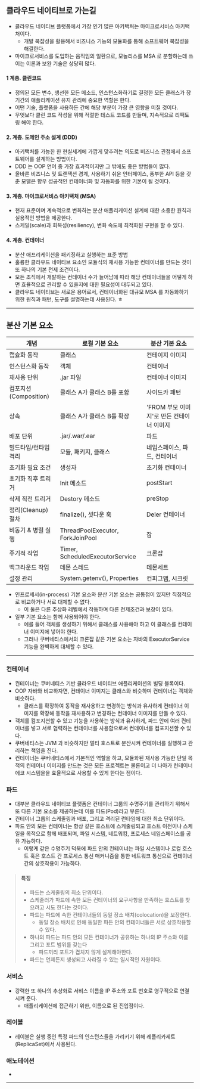 ## 클라우드 네이티브로 가는길

- 클라우드 네이티브 플랫폼에서 가장 인기 많은 아키택처는 마이크로서비스 아키택처이다.
   - 개발 복잡성을 활용해서 비즈니스 기능의 모듈화를 통해 소프트웨어 복잡성을 해결한다.
- 마이크로서비스를 도입하는 움직임의 일환으로, 모놀리스를 MSA 로 분할하는데 쓰이는 이론과 보완 기술은 상당히 많다.

#### 1 계층. 클린코드
- 정의된 모든 변수, 생선한 모든 메소드, 인스턴스화하기로 결정한 모든 클래스가 장기간의 애플리케이션 유지 관리에 중요한 역할은 한다.
- 어떤 기술, 플랫폼을 사용하든 간에 해당 부분이 가장 큰 영향을 미칠 것이다.
- 무엇보다 클린 코드 작성을 위해 적절한 테스트 코드를 만들며, 지속적으로 리팩토링 해야 한다.

#### 2. 계층. 도메인 주소 설계 (DDD)
- 아키택처를 가능한 한 현실세계에 가깝게 맞추려는 의도로 비즈니스 관점에서 소프트웨어를 설계하는 방법이다.
- DDD 는 OOP 언어 중 가장 효과적이지만 그 밖에도 좋은 방법들이 많다.
- 올바른 비즈니스 및 트랜잭션 경계, 사용하기 쉬운 인터페이스, 풍부한 API 등을 갖춘 모델은 향우 성공적인 컨테이너화 및 자동화를 위한 기본이 될 것이다.

#### 3. 계층. 마이크로서비스 아키택처 (MSA)
- 현재 표준이며 계속적으로 변화하는 분산 애플리케이션 설계에 대한 소중한 원칙과 실용적인 방법을 제공한다.
- 스케일(scale)과 회복성(resiliency), 변화 속도에 최적화된 구현을 할 수 있다.

#### 4. 계층. 컨테이너
- 분산 애프리케이션을 패키징하고 실행하는 표준 방법
- 훌륭한 클라우드 네이티브 요소인 모듈식의 재사용 가능한 컨테이너를 만드는 것이 또 하나의 기본 전제 조건이다.
- 모든 조직에서 개발하는 컨테이너 수가 늘어남에 따라 해당 컨테이너들을 어떻게 하면 효율적으로 관리할 수 있을지에 대한 필요성이 대두되고 있다.
- 클라우드 네이티브는 새로운 용어로서, 컨테이너화된 대규모 MSA 를 자동화하기 위한 원칙과 패턴, 도구를 설명하는데 사용된다.
ㅎ
---

## 분산 기본 요소

| 개념                | 로컬 기본 요소                         | 분산 기본 요소                   |
|-------------------|----------------------------------|----------------------------|
| 캡슐화 동작            | 클래스                              | 컨테이지 이미지                   |
| 인스턴스화 동작          | 객체                               | 컨테이너                       |
| 재사용 단위            | .jar 파일                          | 컨테이너 이미지                   |
| 컴포지션(Composition) | 클래스 A가 클래스 B를 포함                 | 사이드카 패턴                    |
| 상속                | 클래스 A가 클래스 B를 확장                 | 'FROM 부모 이미지'로 만든 컨테이너 이미지 |
| 배포 단위             | .jar/.war/.ear                   | 파드                         |
| 빌드타임/런타임 격리       | 모듈, 패키지, 클래스                     | 네임스페이스, 파드, 컨테이너           |
| 초기화 필요 조건         | 생성자                              | 초기화 컨테이너                   |
| 초기화 직후 트리거        | Init 메소드                         | postStart                  |
| 삭제 직전 트리거         | Destory 메소드                      | preStop                    |
| 정리(Cleanup) 절차    | finalize(), 셧다운 훅                | Deler 컨테이너                 |
| 비동기 & 병렬 실행       | ThreadPoolExecutor, ForkJoinPool | 잡                          |
| 주기적 작업            | Timer, ScheduledExecutorService  | 크론잡                        |
| 백그라운드 작업          | 데몬 스레드                           | 데몬세트                       |
| 설정 관리             | System.getenv(), Properties      | 컨피그맵, 시크릿                  |

- 인프로세서(in-process) 기본 요소와 분산 기본 요소는 공통점이 있지만 직접적으로 비교하거나 서로 대체할 수 없다.
   - 이 둘은 다른 추상화 레벨에서 작동하며 다른 전제조건과 보장이 있다. 
- 일부 기본 요소는 함께 사용되어야 한다.
   - 예를 들어 객체를 생성하기 위해서 클래스를 사용해야 하고 이 클래스를 컨테이너 이미지에 넣어야 한다.
   - 그러나 쿠버네티스에서의 크론잡 같은 기본 요소는 자바의 ExecutorService 기능을 완벽하게 대체할 수 있다.

---

### 컨테이너 
- 컨테이너는 쿠버네티스 기반 클라우드 네이티브 애플리케이션의 빌딩 블록이다.
- OOP 자바와 비교하자면, 컨테이너 이미지는 클래스와 비슷하며 컨테이너는 객체와 비슷하다.
  - 클래스를 확장하여 동작을 재사용하고 변경하는 방식과 유사하게 컨테이너 이미지를 확장해 동작을 재사용하고 변경하는 컨테이너 이미지를 만들 수 있다.
- 객체를 컴포지션할 수 있고 기능을 사용하는 방식과 유사하게, 파드 안에 여러 컨테이너를 넣고 서로 협력하는 컨테이너를 사용함으로써 컨테이너를 컴포지션할 수 있다.
- 쿠버네티스는 JVM 과 비슷하지만 멀티 호스트로 분산시켜 컨테이너를 실행하고 관리하는 책임을 진다.
- 컨테이너는 쿠버네티스에서 기본적인 역할을 하고, 모듈화된 재사용 가능한 단일 목적의 컨테이너 이미지를 만드는 것은 모든 프로젝트는 물론이고 더 나아가 컨테이너 에코 시스템을을 효율적으로 사용할 수 있게 한다는 점이다.

### 파드
- 대부분 클라우드 네이티브 플랫폼은 컨테이너 그룹의 수명주기를 관리하기 위해서 또 다른 기본 요소를 제공하는데 이를 파드(Pod)라고 부른다.
- 컨테이너 그룹의 스케줄링과 배포, 그리고 격리된 런타임에 대한 최소 단위이다.
- 파드 안의 모든 컨테이너는 항상 같은 호스트에 스케줄링되고 호스트 이전이나 스케일을 목적으로 함께 배포되며, 파일 시스템, 네트워킹, 프로세스 네임스페이스를 공유 가능하다.
  - 이렇게 같은 수명주기 덕북에 파드 안의 컨테이너는 파일 시스템이나 로컬 호스트 혹은 호스트 간 프로세스 통신 매커니즘을 통한 네트워크 통신으로 컨테이너 간의 상호작용이 가능하다.
  
> #### 특징
> - 파드는 스케줄링의 최소 단위이다. 
>  - 스케줄러가 파드에 속한 모든 컨테이너의 요구사항을 만족하는 호스트를 찾으려고 시도 한다는 것이다.
> - 파드는 파드에 속한 컨테이너들의 동일 장소 배치(colocation)을 보장한다.
>   - 동일 장소 배치로 인해 동일한 파든 안의 컨테이너들은 서로 상호작용할 수 있다.
> - 하나의 파드는 파드 안의 모든 컨테이너가 공유하는 하나의 IP 주소와 이름 그리고 포트 범위를 갖는다
>   - 파드끼리 포트가 겹치지 않게 설계해야한다.
> - 파드는 언제든지 생성되고 사라질 수 있는 일시적인 자원이다.

### 서비스
- 강력한 또 하나의 추상화로 서비스 이름을 IP 주소와 포트 번호로 영구적으로 연결시켜 준다.
  - 애플리케이션에 접근하기 위한, 이름으로 된 진입점이다.

### 레이블
- 레이블은 실행 중인 특정 파드의 인스턴스들을 가리키기 위해 레플리카세트(ReplicaSet)에서 사용된다.

### 애노테이션
- 
---

